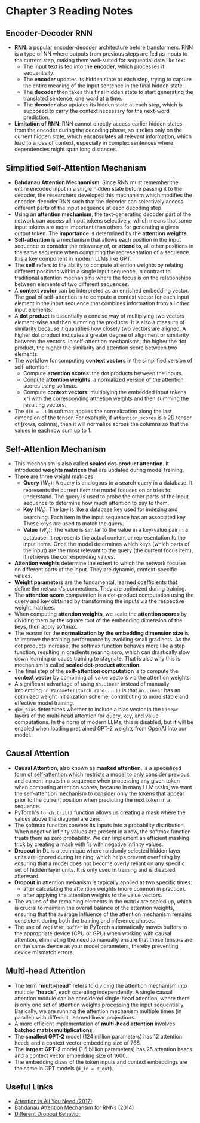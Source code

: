 # Chapter 3 Reading Notes

## Encoder-Decoder RNN
- **RNN**: a popular encoder-decoder architecture before transformers. RNN is a type of NN where outputs from previous steps are fed as inputs to the current step, making them well-suited for sequential data like text.
    - The input text is fed into the **encoder**, which processes it sequentially. 
    - The **encoder** updates its hidden state at each step, trying to capture the entire meaning of the input sentence in the final hidden state.
    - The **decoder** then takes this final hidden state to start generating the translated sentence, one word at a time.
    - The **decoder** also updates its hidden state at each step, which is supposed to carry the context necessary for the next-word prediction.
 - **Limitation of RNN**: RNN cannot directly access earlier hidden states from the encoder during the decoding phase, so it relies only on the current hidden state, which encapsulates all relevant information, which lead to a loss of context, especially in complex sentences where dependencies might span long distances.

## Simplified Self-Attention Mechanism
- **Bahdanau Attention Mechannism**: Since RNN must remember the entire encoded input in a single hidden state before passing it to the decoder, the researchers developed this mechanism which modifies the encoder-decoder RNN such that the decoder can selectively access different parts of the input sequence at each decoding step.
- Using an **attention mechanism**, the text-generating decoder part of the network can access all input tokens selectively, which means that some input tokens are more important than others for generating a given output token. The **importance** is determined by the **attention weights**.
- **Self-attention** is a mechanism that allows each position in the input sequence to consider the relevancy of, or **attend to**, all other positions in the same sequence when computing the representation of a sequence. It is a key component in modern LLMs like GPT.
- The **self** refers to the ability to compute attention weights by relating different positions within a single input sequence, in contrast to traditional attention mechanisms where the focus is on the relationships between elements of two different sequences.
- A **context vector** can be interpreted as an enriched embedding vector. The goal of self-attention is to compute a context vector for each input element in the input sequence that combines information from all other input elements.
- A **dot product** is essentially a concise way of multiplying two vectors element-wise and then summing the products. It is also a measure of similarity because it quantifies how closely two vectors are aligned. A higher dot product indicates a greater degree of alignment or similarity between the vectors. In self-attention mechanisms, the higher the dot product, the higher the similarity and attention score between two elements.
- The workflow for computing **context vectors** in the simplified version of self-attention:
    - Compute **attention scores**: the dot products between the inputs.
    - Conpute **attention weights**: a normalized version of the attention scores using softmax.
    - Compute **context vectors**: multiplying the embedded input tokens x^i with the corresponding attnetion weights and then summing the resulting vectors.
- The `dim = -1` in softmax applies the normalization along the last dimension of the tensor. For example, if `attention_scores` is a 2D tensor of [rows, colmns], then it will normalize across the columns so that the values in each row sum up to 1.

## Self-Attention Mechanism
- This mechanism is also called **scaled dot-product attention**. It introduced **weights matrices** that are updated during model training.
- There are three weight matrices.
    - **Query** ($W_q$): A query is analogous to a search query in a database. It represents the current item the model focuses on or tries to understand. The query is used to probe the other parts of the input sequence to determine how much attention to pay to them.
    - **Key** ($W_k$): The key is like a database key used for indexing and searching. Each item in the input sequence has an associated key. These keys are used to match the query.
    - **Value** ($W_v$): The value is similar to the value in a key-value pair in a database. It represents the actual content or representation fo the input items. Once the model determines which keys (which parts of the input) are the most relevant to the query (the current focus item), it retrieves the corresponding values.
- **Attention weights** determine the extent to which the network focuses on different parts of the input. They are dynamic, context-specific values.
- **Weight parameters** are the fundamental, learned coefficients that define the network's connections. They are optimized during training.
- The **attention score** computation is a dot-product computation using the query and key obtained by transforming the inputs via the respective weight matrices.
- When computing **attention weights**, we scale the **attention scores** by dividing them by the square root of the embedding dimension of the keys, then apply softmax.
- The reason for the **normalization by the embedding dimension size** is to improve the training performance by avoiding small gradients. As the dot products increase, the softmax function behaves more like a step function, resulting in gradients nearing zero, which can drastically slow down learning or cause training to stagnate. That is also why this is mechanism is called **scaled dot-product attention**.
- The final step of the **self-attention computation** is to compute the **context vector** by combining all value vectors via the attention weights.
- A significant advantage of using `nn.Linear` instead of manually implemting `nn.Parameter(torch.rand(...))` is that `nn.Linear` has an optimized weight initialization scheme, contributing to more stable and effective model training.
- `qkv_bias` determines whether to include a bias vector in the `Linear` layers of the multi-head attention for query, key, and value computations. In the norm of modern LLMs, this is disabled, but it will be enabled when loading pretrained GPT-2 weights from OpenAI into our model.

## Causal Attention
- **Causal Attention**, also known as **masked attention**, is a specialized form of self-attention which restricts a model to only consider previous and current inputs in a sequence when processing any given token when computing attention scores, because in many LLM tasks, we want the self-attention mechanism to consider only the tokens that appear prior to the current position when predicting the next token in a sequence.
- PyTorch's `torch.tril()` function allows us creating a mask where the values above the diagonal are zero.
- The softmax function convers its inputs into a probability distribution. When negative infinity values are present in a row, the softmax function treats them as zero probability. We can implement an efficient masking trick by creating a mask with 1s with negative infinity values.
- **Dropout** in DL is a technique where randomly selected hidden layer units are ignored during training, which helps prevent overfitting by ensuring that a model does not become overly reliant on any specific set of hidden layer units. It is only used in training and is disabled afterward.
- **Dropout** in attention mehanism is typically applied at two specific times:
    - after calculating the attention weights (more common in practice).
    - after applying the attention weights to the value vectors.
- The values of the remaining elements in the matrix are scaled up, which is crucial to maintain the overall balance of the attention weights, ensuring that the average influence of the attention mechanism remains consistent during both the training and inference phases.
- The use of `register_buffer` in PyTorch automatically moves buffers to the appropriate device (CPU or GPU) when working with causal attention, eliminating the need to manually ensure that these tensors are on the same device as your model parameters, thereby preventing device mismatch errors.

## Multi-head Attention
- The term "**multi-head**" refers to dividing the attention mechanism into multiple "**heads**", each operating independently. A single causal attention module can be considered single-head attention, where there is only one set of attention weights processing the input sequentially. Basically, we are running the attention mechanism multiple times (in parallel) with different, learned linear projections.
- A more efficient implementation of **multi-head attention** involves **batched matrix multiplications**.
- The **smallest GPT-2** model (124 million parameters) has 12 attention heads and a context vector embedding size of 768.
- The **largest GPT-2** model (1.5 billion parameters) has 25 attention heads and a context vector embedding size of 1600.
- The embedding dizes of the token inputs and context embeddings are the same in GPT models (`d_in = d_out`).

## Useful Links
- [Attention is All You Need (2017)](https://arxiv.org/pdf/1706.03762)
- [Bahdanau Attention Mechansim for RNNs (2014)](https://arxiv.org/pdf/1409.0473)
- [Different Dropout Behavior](https://github.com/pytorch/pytorch/issues/121595)